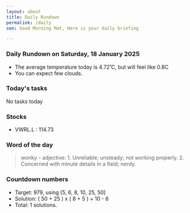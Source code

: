 ```yaml
---
layout: about
title: Daily Rundown
permalink: /daily
seo: Good Morning Mat, Here is your daily briefing

---
```


<!-- weather_marker starts -->
### Daily Rundown on Saturday, 18 January 2025

- The average temperature today is 4.72˚C,
 but will feel like 0.8C
- You can expect few clouds.

<!-- weather_marker ends -->

### Today's tasks
<!-- task_marker starts -->
No tasks today
<!-- task_marker ends -->

### Stocks

<!-- stocks_marker starts -->

- VWRL.L : 114.73

<!-- stocks_marker ends -->

### Word of the day
<!-- word_marker starts -->

 > wonky - adjective: 1. Unreliable; unsteady; not working properly. 2. Concerned with minute details in a field; nerdy.

<!-- word_marker ends -->

### Countdown numbers
<!-- game_marker starts -->

- Target: 979, using [5, 6, 8, 10, 25, 50]
- Solution: ( 50 + 25 ) x ( 8 + 5 ) + 10 - 6
- Total: 1 solutions.

<!-- game_marker ends -->
